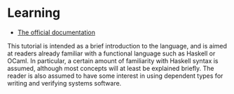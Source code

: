 # Learning

- [The official documentation](https://idris2.readthedocs.io/en/latest/)

This tutorial is intended as a brief introduction to the language,
and is aimed at readers already familiar with a functional language such as Haskell or OCaml.
In particular, a certain amount of familiarity with Haskell syntax is assumed,
although most concepts will at least be explained briefly. The reader is also assumed to have
some interest in using dependent types for writing and verifying systems software.
